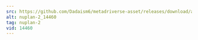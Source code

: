 ```yaml
---
src: https://github.com/Dadaism6/metadriverse-asset/releases/download/assetsv1.0.1/nuplan-2_14460.mp4
alt: nuplan-2_14460
tag: nuplan-2
vid: 14460
---
```

